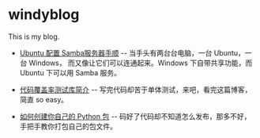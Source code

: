 # windyblog

This is my blog.

* [Ubuntu 配置 Samba服务器手顺](https://github.com/linkcheng/windyblog/blob/master/Ubuntu%20%E9%85%8D%E7%BD%AE%20Samba%E6%9C%8D%E5%8A%A1%E5%99%A8%E6%89%8B%E9%A1%BA.txt) -- 当手头有两台台电脑，一台 Ubuntu，一台 Windows， 而又像让它们可以连通起来。Windows 下自带共享功能，而 Ubuntu 下可以用 Samba 服务。

* [代码覆盖率测试库简介](https://github.com/linkcheng/windyblog/blob/master/%E4%BB%A3%E7%A0%81%E8%A6%86%E7%9B%96%E7%8E%87%E6%B5%8B%E8%AF%95%E5%BA%93%E7%AE%80%E4%BB%8B.md) -- 写完代码却苦于单体测试，来吧，看完这篇博客，简直 so easy。

* [如何创建你自己的 Python 包](https://github.com/linkcheng/windyblog/blob/master/%E5%A6%82%E4%BD%95%E5%88%9B%E5%BB%BA%E4%BD%A0%E8%87%AA%E5%B7%B1%E7%9A%84%20Python%20%E5%8C%85.md) -- 码好了代码却不知道怎么发布，那多不好，手把手教你打包自己的包文件。